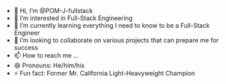 - 👋 Hi, I’m @POM-J-fullstack
- 👀 I’m interested in Full-Stack Engineering 
- 🌱 I’m currently learning everything I need to know to be a Full-Stack Engineer
- 💞️ I’m looking to collaborate on various projects that can prepare me for success
- 📫 How to reach me ...
- 😄 Pronouns: He/him/his
- ⚡ Fun fact: Former Mr. California Light-Heavyweight Champion 

<!---
POM-J-fullstack/POM-J-fullstack is a ✨ special ✨ repository because its `README.md` (this file) appears on your GitHub profile.
You can click the Preview link to take a look at your changes.
--->

